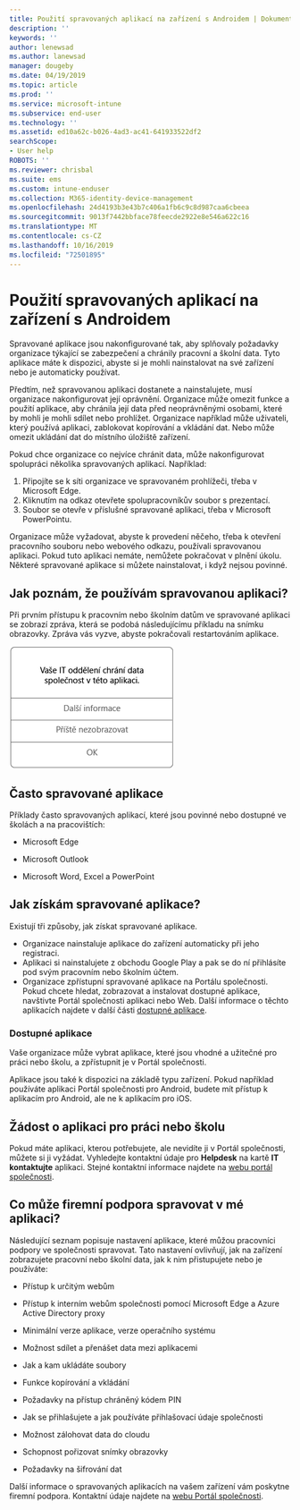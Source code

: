 ```yaml
---
title: Použití spravovaných aplikací na zařízení s Androidem | Dokumentace Microsoftu
description: ''
keywords: ''
author: lenewsad
ms.author: lanewsad
manager: dougeby
ms.date: 04/19/2019
ms.topic: article
ms.prod: ''
ms.service: microsoft-intune
ms.subservice: end-user
ms.technology: ''
ms.assetid: ed10a62c-b026-4ad3-ac41-641933522df2
searchScope:
- User help
ROBOTS: ''
ms.reviewer: chrisbal
ms.suite: ems
ms.custom: intune-enduser
ms.collection: M365-identity-device-management
ms.openlocfilehash: 24d4193b3e43b7c406a1fb6c9c8d987caa6cbeea
ms.sourcegitcommit: 9013f7442bbface78feecde2922e8e546a622c16
ms.translationtype: MT
ms.contentlocale: cs-CZ
ms.lasthandoff: 10/16/2019
ms.locfileid: "72501895"
---
```

# <a name="use-managed-apps-on-your-android-device"></a>Použití spravovaných aplikací na zařízení s Androidem
Spravované aplikace jsou nakonfigurované tak, aby splňovaly požadavky organizace týkající se zabezpečení a chránily pracovní a školní data. Tyto aplikace máte k dispozici, abyste si je mohli nainstalovat na své zařízení nebo je automaticky používat. 

Předtím, než spravovanou aplikaci dostanete a nainstalujete, musí organizace nakonfigurovat její oprávnění. Organizace může omezit funkce a použití aplikace, aby chránila její data před neoprávněnými osobami, které by mohli je mohli sdílet nebo prohlížet. Organizace například může uživateli, který používá aplikaci, zablokovat kopírování a vkládání dat. Nebo může omezit ukládání dat do místního úložiště zařízení.

Pokud chce organizace co nejvíce chránit data, může nakonfigurovat spolupráci několika spravovaných aplikací. Například:
1. Připojíte se k síti organizace ve spravovaném prohlížeči, třeba v Microsoft Edge.
2. Kliknutím na odkaz otevřete spolupracovníkův soubor s prezentací.
3. Soubor se otevře v příslušné spravované aplikaci, třeba v Microsoft PowerPointu.

Organizace může vyžadovat, abyste k provedení něčeho, třeba k otevření pracovního souboru nebo webového odkazu, používali spravovanou aplikaci. Pokud tuto aplikaci nemáte, nemůžete pokračovat v plnění úkolu. Některé spravované aplikace si můžete nainstalovat, i když nejsou povinné.

## <a name="how-do-i-know-im-using-a-managed-app"></a>Jak poznám, že používám spravovanou aplikaci?
Při prvním přístupu k pracovním nebo školním datům ve spravované aplikaci se zobrazí zpráva, která se podobá následujícímu příkladu na snímku obrazovky. Zpráva vás vyzve, abyste pokračovali restartováním aplikace.

![Snímek obrazovky se zprávou, která se zobrazí, když uživatel na zařízení otevře spravovanou aplikaci. Text zprávy: „Organizace teď chrání svoje data v této aplikaci. Abyste mohli pokračovat, musíte aplikaci restartovat.“ Za zprávou je tlačítko OK.](./media/managed-apps-message.png)

## <a name="commonly-managed-apps"></a>Často spravované aplikace  
Příklady často spravovaných aplikací, které jsou povinné nebo dostupné ve školách a na pracovištích:

- Microsoft Edge

- Microsoft Outlook

- Microsoft Word, Excel a PowerPoint

## <a name="how-do-i-get-managed-apps"></a>Jak získám spravované aplikace?
Existují tři způsoby, jak získat spravované aplikace.  
* Organizace nainstaluje aplikace do zařízení automaticky při jeho registraci.  
* Aplikaci si nainstalujete z obchodu Google Play a pak se do ní přihlásíte pod svým pracovním nebo školním účtem.    
* Organizace zpřístupní spravované aplikace na Portálu společnosti. Pokud chcete hledat, zobrazovat a instalovat dostupné aplikace, navštivte Portál společnosti aplikaci nebo Web. Další informace o těchto aplikacích najdete v další části [dostupné aplikace](#available-apps).  

### <a name="available-apps"></a>Dostupné aplikace   
 Vaše organizace může vybrat aplikace, které jsou vhodné a užitečné pro práci nebo školu, a zpřístupnit je v Portál společnosti.  

 Aplikace jsou také k dispozici na základě typu zařízení. Pokud například používáte aplikaci Portál společnosti pro Android, budete mít přístup k aplikacím pro Android, ale ne k aplikacím pro iOS.   

## <a name="request-an-app-for-work-or-school"></a>Žádost o aplikaci pro práci nebo školu   
 Pokud máte aplikaci, kterou potřebujete, ale nevidíte ji v Portál společnosti, můžete si ji vyžádat. Vyhledejte kontaktní údaje pro **Helpdesk** na kartě **IT kontaktujte** aplikaci. Stejné kontaktní informace najdete na [webu portál společnosti](https://go.microsoft.com/fwlink/?linkid=2010980).   

## <a name="what-can-my-company-support-manage-in-an-app"></a>Co může firemní podpora spravovat v mé aplikaci?  
Následující seznam popisuje nastavení aplikace, které můžou pracovníci podpory ve společnosti spravovat. Tato nastavení ovlivňují, jak na zařízení zobrazujete pracovní nebo školní data, jak k nim přistupujete nebo je používáte:

* Přístup k určitým webům  

* Přístup k interním webům společnosti pomocí Microsoft Edge a Azure Active Directory proxy  

* Minimální verze aplikace, verze operačního systému

* Možnost sdílet a přenášet data mezi aplikacemi  

* Jak a kam ukládáte soubory  

* Funkce kopírování a vkládání  

* Požadavky na přístup chráněný kódem PIN  

* Jak se přihlašujete a jak používáte přihlašovací údaje společnosti  

* Možnost zálohovat data do cloudu  

* Schopnost pořizovat snímky obrazovky  

* Požadavky na šifrování dat  

Další informace o spravovaných aplikacích na vašem zařízení vám poskytne firemní podpora. Kontaktní údaje najdete na [webu Portál společnosti](https://go.microsoft.com/fwlink/?linkid=2010980).
